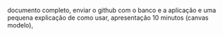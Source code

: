 documento completo, enviar o github com o banco e a aplicação e uma pequena explicação de como usar, apresentação 10 minutos (canvas modelo),
